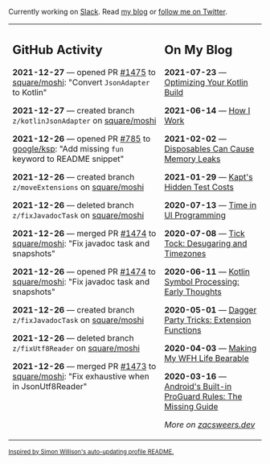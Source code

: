 Currently working on [Slack](https://slack.com/). Read [my blog](https://zacsweers.dev/) or [follow me on Twitter](https://twitter.com/ZacSweers).

<table><tr><td valign="top" width="60%">

## GitHub Activity
<!-- githubActivity starts -->
**2021-12-27** — opened PR [#1475](https://github.com/square/moshi/pull/1475) to [square/moshi](https://github.com/square/moshi): "Convert `JsonAdapter` to Kotlin"

**2021-12-27** — created branch `z/kotlinJsonAdapter` on [square/moshi](https://github.com/square/moshi)

**2021-12-26** — opened PR [#785](https://github.com/google/ksp/pull/785) to [google/ksp](https://github.com/google/ksp): "Add missing `fun` keyword to README snippet"

**2021-12-26** — created branch `z/moveExtensions` on [square/moshi](https://github.com/square/moshi)

**2021-12-26** — deleted branch `z/fixJavadocTask` on [square/moshi](https://github.com/square/moshi)

**2021-12-26** — merged PR [#1474](https://github.com/square/moshi/pull/1474) to [square/moshi](https://github.com/square/moshi): "Fix javadoc task and snapshots"

**2021-12-26** — opened PR [#1474](https://github.com/square/moshi/pull/1474) to [square/moshi](https://github.com/square/moshi): "Fix javadoc task and snapshots"

**2021-12-26** — created branch `z/fixJavadocTask` on [square/moshi](https://github.com/square/moshi)

**2021-12-26** — deleted branch `z/fixUtf8Reader` on [square/moshi](https://github.com/square/moshi)

**2021-12-26** — merged PR [#1473](https://github.com/square/moshi/pull/1473) to [square/moshi](https://github.com/square/moshi): "Fix exhaustive when in JsonUtf8Reader"
<!-- githubActivity ends -->
</td><td valign="top" width="40%">

## On My Blog
<!-- blog starts -->
**2021-07-23** — [Optimizing Your Kotlin Build](https://www.zacsweers.dev/optimizing-your-kotlin-build/)

**2021-06-14** — [How I Work](https://www.zacsweers.dev/how-i-work/)

**2021-02-02** — [Disposables Can Cause Memory Leaks](https://www.zacsweers.dev/disposables-can-cause-memory-leaks/)

**2021-01-29** — [Kapt's Hidden Test Costs](https://www.zacsweers.dev/kapts-hidden-test-costs/)

**2020-07-13** — [Time in UI Programming](https://www.zacsweers.dev/time-in-ui/)

**2020-07-08** — [Tick Tock: Desugaring and Timezones](https://www.zacsweers.dev/ticktock-desugaring-timezones/)

**2020-06-11** — [Kotlin Symbol Processing: Early Thoughts](https://www.zacsweers.dev/kotlin-symbol-processor-early-thoughts/)

**2020-05-01** — [Dagger Party Tricks: Extension Functions](https://www.zacsweers.dev/dagger-party-tricks-extension-functions/)

**2020-04-03** — [Making My WFH Life Bearable](https://www.zacsweers.dev/making-wfh-life-bearable/)

**2020-03-16** — [Android's Built-in ProGuard Rules: The Missing Guide](https://www.zacsweers.dev/android-proguard-rules/)
<!-- blog ends -->
_More on [zacsweers.dev](https://zacsweers.dev/)_
</td></tr></table>

<sub><a href="https://simonwillison.net/2020/Jul/10/self-updating-profile-readme/">Inspired by Simon Willison's auto-updating profile README.</a></sub>